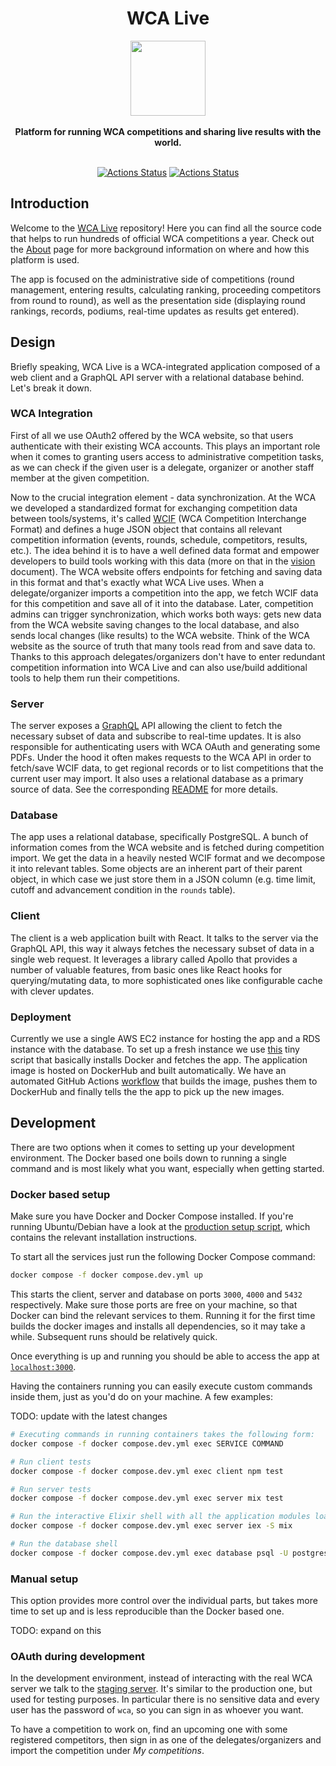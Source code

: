 <h1 align="center">WCA Live</h1>
<div align="center">
  <img height="120" src="client/public/favicon.png" />
</div>
<br />
<div align="center">
  <strong>
    Platform for running WCA competitions and sharing live results with the world.
  </strong>
</div>
<br />
<div align="center">

  [![Actions Status](https://github.com/thewca/wca-live/workflows/Test/badge.svg)](https://github.com/thewca/wca-live/actions)
  [![Actions Status](https://github.com/thewca/wca-live/workflows/Deploy/badge.svg)](https://github.com/thewca/wca-live/actions)

</div>

## Introduction


Welcome to the [WCA Live](https://live.worldcubeassociation.org) repository!
Here you can find all the source code that helps to run hundreds of official WCA competitions a year.
Check out the [About](https://live.worldcubeassociation.org/about) page
for more background information on where and how this platform is used.

The app is focused on the administrative side of competitions (round management,
entering results, calculating ranking, proceeding competitors from round to round),
as well as the presentation side (displaying round rankings, records, podiums,
real-time updates as results get entered).

## Design

Briefly speaking, WCA Live is a WCA-integrated application
composed of a web client and a GraphQL API server with
a relational database behind. Let's break it down.

### WCA Integration

First of all we use OAuth2 offered by the WCA website,
so that users authenticate with their existing WCA accounts.
This plays an important role when it comes to granting
users access to administrative competition tasks,
as we can check if the given user is a delegate,
organizer or another staff member at the given competition.

Now to the crucial integration element - data synchronization.
At the WCA we developed a standardized format for exchanging
competition data between tools/systems, it's called
[WCIF](https://github.com/thewca/wcif/blob/master/specification.md) (WCA Competition Interchange Format)
and defines a huge JSON object that contains all relevant competition information
(events, rounds, schedule, competitors, results, etc.).
The idea behind it is to have a well defined data format and
empower developers to build tools working with this data
(more on that in the [vision](https://github.com/thewca/wcif/blob/master/vision.md) document).
The WCA website offers endpoints for fetching and saving data in this format
and that's exactly what WCA Live uses. When a delegate/organizer
imports a competition into the app, we fetch WCIF data for this competition
and save all of it into the database. Later, competition admins can trigger
synchronization, which works both ways: gets new data from the WCA website
saving changes to the local database, and also sends local changes (like results) to the WCA website.
Think of the WCA website as the source of truth
that many tools read from and save data to.
Thanks to this approach delegates/organizers don't have to
enter redundant competition information into WCA Live
and can also use/build additional tools to help them run their competitions.

### Server

The server exposes a [GraphQL](https://graphql.org) API
allowing the client to fetch the necessary subset of data
and subscribe to real-time updates. It is also responsible
for authenticating users with WCA OAuth and generating some PDFs.
Under the hood it often makes requests to the WCA API
in order to fetch/save WCIF data, to get regional records
or to list competitions that the current user may import.
It also uses a relational database as a primary source of data.
See the corresponding [README](./server/README.md) for more details.

### Database

The app uses a relational database, specifically PostgreSQL.
A bunch of information comes from the WCA website and is fetched during competition import.
We get the data in a heavily nested WCIF format and we decompose
it into relevant tables. Some objects are an inherent part of their parent object,
in which case we just store them in a JSON column (e.g. time limit,
cutoff and advancement condition in the `rounds` table).

### Client

The client is a web application built with React.
It talks to the server via the GraphQL API,
this way it always fetches the necessary subset of data
in a single web request. It leverages a library called Apollo
that provides a number of valuable features, from basic ones
like React hooks for querying/mutating data, to more sophisticated ones
like configurable cache with clever updates.

### Deployment

Currently we use a single AWS EC2 instance for hosting the app
and a RDS instance with the database.
To set up a fresh instance we use [this](./bin/setup.sh) tiny script
that basically installs Docker and fetches the app.
The application image is hosted on DockerHub and built automatically.
We have an automated GitHub Actions [workflow](./.github/workflows/deploy.yaml)
that builds the image, pushes them to DockerHub and finally tells the
the app to pick up the new images.

## Development

There are two options when it comes to setting up your development environment.
The Docker based one boils down to running a single command
and is most likely what you want, especially when getting started.

### Docker based setup

Make sure you have Docker and Docker Compose installed.
If you're running Ubuntu/Debian have a look at the [production setup script](./bin/setup.sh),
which contains the relevant installation instructions.

To start all the services just run the following Docker Compose command:

```sh
docker compose -f docker compose.dev.yml up
```

This starts the client, server and database on ports `3000`, `4000` and `5432` respectively.
Make sure those ports are free on your machine, so that Docker can bind the relevant services to them.
Running it for the first time builds the docker images
and installs all dependencies, so it may take a while.
Subsequent runs should be relatively quick.

Once everything is up and running you should be able to access the app at [`localhost:3000`](http://localhost:3000).

Having the containers running you can easily execute custom commands inside them,
just as you'd do on your machine. A few examples:

TODO: update with the latest changes

```sh
# Executing commands in running containers takes the following form:
docker compose -f docker compose.dev.yml exec SERVICE COMMAND

# Run client tests
docker compose -f docker compose.dev.yml exec client npm test

# Run server tests
docker compose -f docker compose.dev.yml exec server mix test

# Run the interactive Elixir shell with all the application modules loaded
docker compose -f docker compose.dev.yml exec server iex -S mix

# Run the database shell
docker compose -f docker compose.dev.yml exec database psql -U postgres wca_live_dev
```

### Manual setup

This option provides more control over the individual parts, but takes more time to set up
and is less reproducible than the Docker based one.

TODO: expand on this

### OAuth during development

In the development environment, instead of interacting with the real WCA server
we talk to the [staging server](https://staging.worldcubeassociation.org).
It's similar to the production one, but used for testing purposes.
In particular there is no sensitive data and every user has the password of `wca`,
so you can sign in as whoever you want.

To have a competition to work on, find an upcoming one with some registered
competitors, then sign in as one of the delegates/organizers and import
the competition under *My competitions*.
